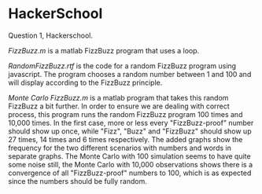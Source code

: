 HackerSchool
============

Question 1, Hackerschool.

_FizzBuzz.m_ is a matlab FizzBuzz program that uses a loop.

_RandomFizzBuzz.rtf_ is the code for a random FizzBuzz program using javascript. The program chooses a random number between 1 and 100 and will display according to the FizzBuzz principle. 

_Monte Carlo FizzBuzz.m_ is a matlab program that takes this random FizzBuzz a bit further. In order to ensure we are dealing with correct process, this program runs the random FizzBuzz program
100 times and 10,000 times. In the first case, more or less every "FizzBuzz-proof" number should show up once, while "Fizz", "Buzz" and "FizzBuzz" should show up 27 times, 14 times and 6 times respectively. 
The added graphs show the frequency for the two different scenarios with numbers and words in separate graphs. The Monte Carlo with 100 simulation seems to have quite some noise still, the Monte Carlo with 10,000
observations shows there is a convergence of all "FizzBuzz-proof" numbers to 100, which is as expected since the numbers should be fully random.